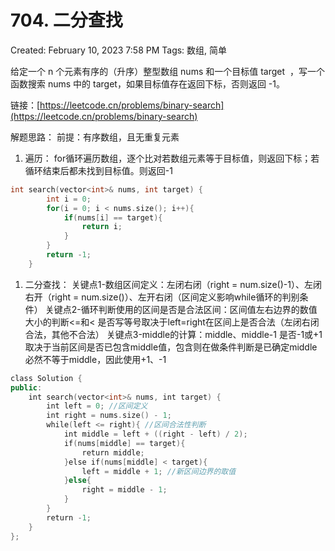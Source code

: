 # 704. 二分查找

Created: February 10, 2023 7:58 PM
Tags: 数组, 简单

给定一个 n 个元素有序的（升序）整型数组 nums 和一个目标值 target  ，写一个函数搜索 nums 中的 target，如果目标值存在返回下标，否则返回 -1。

链接：[https://leetcode.cn/problems/binary-search](https://leetcode.cn/problems/binary-search)

解题思路：
前提：有序数组，且无重复元素

1. 遍历：
for循环遍历数组，逐个比对若数组元素等于目标值，则返回下标；若循环结束后都未找到目标值。则返回-1

```cpp
int search(vector<int>& nums, int target) {
        int i = 0;
        for(i = 0; i < nums.size(); i++){
            if(nums[i] == target){
                return i;
            }
        }
        return -1;
    }

```

1. 二分查找：
关键点1-数组区间定义：左闭右闭（right = num.size()-1）、左闭右开（right = num.size()）、左开右闭（区间定义影响while循环的判别条件）
关键点2-循环判断使用的区间是否是合法区间：区间值左右边界的数值大小的判断<=和<
是否写等号取决于left=right在区间上是否合法（左闭右闭合法，其他不合法）
关键点3-middle的计算：middle、middle-1
是否-1或+1取决于当前区间是否已包含middle值，包含则在做条件判断是已确定middle必然不等于middle，因此使用+1、-1

```cpp
class Solution {
public:
    int search(vector<int>& nums, int target) {
        int left = 0; //区间定义
        int right = nums.size() - 1;
        while(left <= right){ //区间合法性判断
            int middle = left + ((right - left) / 2);
            if(nums[middle] == target){
                return middle;
            }else if(nums[middle] < target){
                left = middle + 1; //新区间边界的取值
            }else{
                right = middle - 1;
            }
        }
        return -1;
    }
};

```